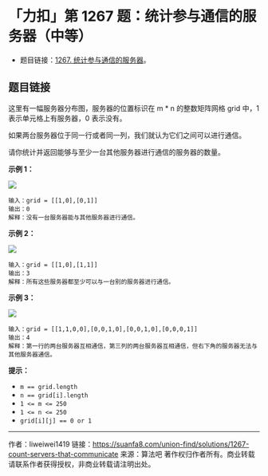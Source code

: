 # 「力扣」第 1267 题：统计参与通信的服务器（中等）

- 题目链接：[1267. 统计参与通信的服务器](https://leetcode-cn.com/problems/count-servers-that-communicate/)。

## 题目链接

这里有一幅服务器分布图，服务器的位置标识在 m \* n 的整数矩阵网格 grid 中，1 表示单元格上有服务器，0 表示没有。

如果两台服务器位于同一行或者同一列，我们就认为它们之间可以进行通信。

请你统计并返回能够与至少一台其他服务器进行通信的服务器的数量。

**示例 1：**

![](https://suanfa8-1252206550.cos.ap-shanghai.myqcloud.com/202305031705107.jpeg)

```
输入：grid = [[1,0],[0,1]]
输出：0
解释：没有一台服务器能与其他服务器进行通信。
```

**示例 2：**

![](https://suanfa8-1252206550.cos.ap-shanghai.myqcloud.com/202305031706047.jpeg)

```
输入：grid = [[1,0],[1,1]]
输出：3
解释：所有这些服务器都至少可以与一台别的服务器进行通信。
```

**示例 3：**

![](https://suanfa8-1252206550.cos.ap-shanghai.myqcloud.com/202305031706745.jpeg)

```
输入：grid = [[1,1,0,0],[0,0,1,0],[0,0,1,0],[0,0,0,1]]
输出：4
解释：第一行的两台服务器互相通信，第三列的两台服务器互相通信，但右下角的服务器无法与其他服务器通信。
```

**提示：**

- `m == grid.length`
- `n == grid[i].length`
- `1 <= m <= 250`
- `1 <= n <= 250`
- `grid[i][j] == 0 or 1`



---

作者：liweiwei1419
链接：https://suanfa8.com/union-find/solutions/1267-count-servers-that-communicate
来源：算法吧
著作权归作者所有。商业转载请联系作者获得授权，非商业转载请注明出处。